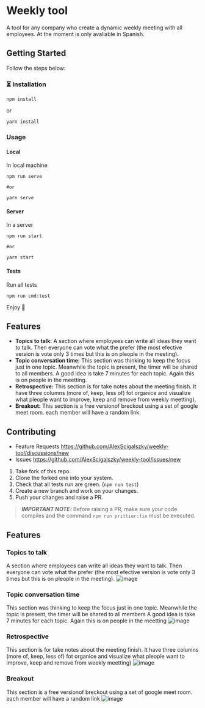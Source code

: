 # Weekly tool

A tool for any company who create a dynamic weekly meeting with all employees. At the moment is only avaliable in Spanish.

## Getting Started

Follow the steps below:

### ⏳ Installation

```
npm install
```

or

```
yarn install
```

### Usage

#### Local

In local machine

```
npm run serve

#or

yarn serve
```

#### Server

In a server

```
npm run start

#or

yarn start
```

#### Tests

Run all tests

```
npm run cmd:test
```

Enjoy 🎉

## Features

- **Topics to talk:** A section where employees can write all ideas they want to talk. Then everyone can vote what the prefer (the most efective version is vote only 3 times but this is on pleople in the meeting).
- **Topic conversation time:** This section was thinking to keep the focus just in one topic. Meanwhile the topic is present, the timer will be shared to all members. A good idea is take 7 minutes for each topic. Again this is on people in the meetting.
- **Retrospective:** This section is for take notes about the meeting finish. It have three columns (more of, keep, less of) fot organice and visualize what pleople want to improve, keep and remove from weekly meetting).
- **Breakout:** This section is a free versionof breckout using a set of google meet room. each member will have a random link.

## Contributing

- Feature Requests https://github.com/AlexScigalszky/weekly-tool/discussions/new
- Issues https://github.com/AlexScigalszky/weekly-tool/issues/new

1. Take fork of this repo.
2. Clone the forked one into your system.
3. Check that all tests run are green. (`npm run test`)
4. Create a new branch and work on your changes.
5. Push your changes and raise a PR.

> **_IMPORTANT NOTE:_** Before raising a PR, make sure your code compiles and the command `npm run prittier:fix` must be executed.

## Features

### Topics to talk

A section where employees can write all ideas they want to talk.
Then everyone can vote what the prefer (the most efective version is vote only 3 times but this is on pleople in the meeting).
![image](https://user-images.githubusercontent.com/20727215/150140634-a54a213d-13cf-45de-a9da-129796f30615.png)

### Topic conversation time

This section was thinking to keep the focus just in one topic. Meanwhile the topic is present, the timer will be shared to all members
A good idea is take 7 minutes for each topic. Again this is on people in the meetting
![image](https://user-images.githubusercontent.com/20727215/150140938-87b0ccd1-606a-4a34-8864-e46895bfbc92.png)

### Retrospective

This section is for take notes about the meeting finish. It have three columns (more of, keep, less of) fot organice and visualize what pleople want to improve, keep and remove from weekly meetting)
![image](https://user-images.githubusercontent.com/20727215/150141088-fe187fa6-6d74-4d2b-a639-73e4a02949b7.png)

### Breakout

This section is a free versionof breckout using a set of google meet room. each member will have a random link
![image](https://user-images.githubusercontent.com/20727215/150141665-f77cc951-ff37-4031-bd63-b1fbfa088d9f.png)
